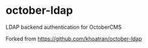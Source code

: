 # october-ldap
LDAP backend authentication for OctoberCMS

Forked from https://github.com/khoatran/october-ldap